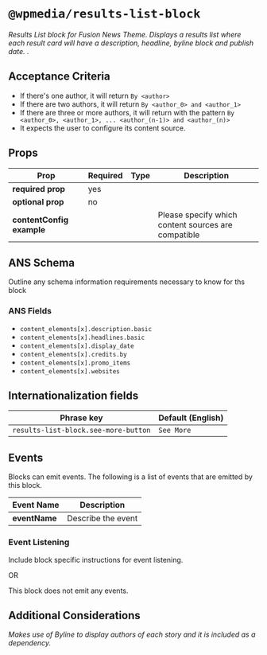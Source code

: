 # `@wpmedia/results-list-block`
_Results List block for Fusion News Theme. Displays a results list where each result card will have a description, headline, byline block and publish date. ._

## Acceptance Criteria

- If there's one author, it will return `By <author>`
- If there are two authors, it will return `By <author_0> and <author_1>`
- If there are three or more authors, it will return with the pattern `By <author_0>, <author_1>, ... <author_(n-1)> and <author_(n)>`
- It expects the user to configure its content source.

## Props

| **Prop**                  | **Required** | **Type** | **Description**                                     |
| ------------------------- | ------------ | -------- | --------------------------------------------------- |
| **required prop**         | yes          |          |                                                     |
| **optional prop**         | no           |          |                                                     |
| **contentConfig example** |              |          | Please specify which content sources are compatible |

## ANS Schema

Outline any schema information requirements necessary to know for ths block

### ANS Fields

- `content_elements[x].description.basic`
- `content_elements[x].headlines.basic`
- `content_elements[x].display_date`
- `content_elements[x].credits.by`
- `content_elements[x].promo_items`
- `content_elements[x].websites`

## Internationalization fields

| Phrase key                           | Default (English) |
| ------------------------------------ | ----------------- |
| `results-list-block.see-more-button` | `See More`        |

## Events

Blocks can emit events. The following is a list of events that are emitted by this block.

| **Event Name** | **Description**    |
| -------------- | ------------------ |
| **eventName**  | Describe the event |

### Event Listening

Include block specific instructions for event listening.

OR

This block does not emit any events.

## Additional Considerations

_Makes use of Byline to display authors of each story and it is included as a dependency._
